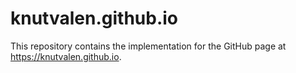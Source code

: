 # knutvalen.github.io

This repository contains the implementation for the GitHub page at https://knutvalen.github.io.